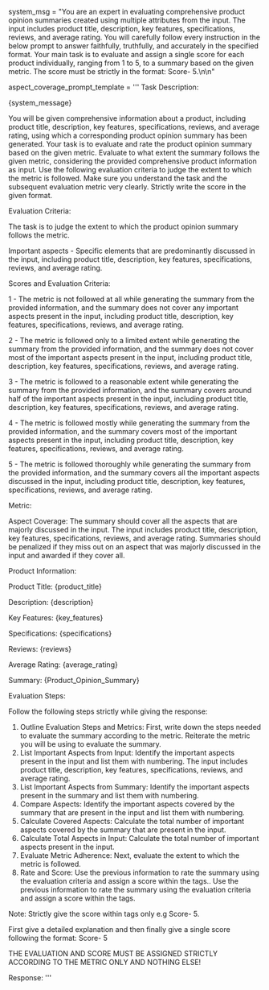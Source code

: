 system_msg = "You are an expert in evaluating comprehensive product opinion summaries created using multiple attributes from the input. The input includes product title, description, key features, specifications, reviews, and average rating. You will carefully follow every instruction in the below prompt to answer faithfully, truthfully, and accurately in the specified format. Your main task is to evaluate and assign a single score for each product individually, ranging from 1 to 5, to a summary based on the given metric. The score must be strictly in the format: Score- <score>5</score>.\n\n"


aspect_coverage_prompt_template = '''
Task Description:

{system_message}

You will be given comprehensive information about a product, including product title, description, key features, specifications, reviews, and average rating, using which a corresponding product opinion summary has been generated. Your task is to evaluate and rate the product opinion summary based on the given metric. Evaluate to what extent the summary follows the given metric, considering the provided comprehensive product information as input. Use the following evaluation criteria to judge the extent to which the metric is followed. Make sure you understand the task and the subsequent evaluation metric very clearly. Strictly write the score in the given format.

Evaluation Criteria:

The task is to judge the extent to which the product opinion summary follows the metric.

Important aspects - Specific elements that are predominantly discussed in the input, including product title, description, key features, specifications, reviews, and average rating.

Scores and Evaluation Criteria:

<score>1</score> - The metric is not followed at all while generating the summary from the provided information, and the summary does not cover any important aspects present in the input, including product title, description, key features, specifications, reviews, and average rating.

<score>2</score> - The metric is followed only to a limited extent while generating the summary from the provided information, and the summary does not cover most of the important aspects present in the input, including product title, description, key features, specifications, reviews, and average rating.

<score>3</score> - The metric is followed to a reasonable extent while generating the summary from the provided information, and the summary covers around half of the important aspects present in the input, including product title, description, key features, specifications, reviews, and average rating.

<score>4</score> - The metric is followed mostly while generating the summary from the provided information, and the summary covers most of the important aspects present in the input, including product title, description, key features, specifications, reviews, and average rating.

<score>5</score> - The metric is followed thoroughly while generating the summary from the provided information, and the summary covers all the important aspects discussed in the input, including product title, description, key features, specifications, reviews, and average rating.

Metric:

Aspect Coverage: The summary should cover all the aspects that are majorly discussed in the input. The input includes product title, description, key features, specifications, reviews, and average rating. Summaries should be penalized if they miss out on an aspect that was majorly discussed in the input and awarded if they cover all.

Product Information:

Product Title: {product_title}

Description: {description}

Key Features: {key_features}

Specifications: {specifications}

Reviews: {reviews}

Average Rating: {average_rating}

Summary: {Product_Opinion_Summary}

Evaluation Steps:

Follow the following steps strictly while giving the response:


1. Outline Evaluation Steps and Metrics: First, write down the steps needed to evaluate the summary according to the metric. Reiterate the metric you will be using to evaluate the summary.
2. List Important Aspects from Input: Identify the important aspects present in the input and list them with numbering. The input includes product title, description, key features, specifications, reviews, and average rating.
3. List Important Aspects from Summary: Identify the important aspects present in the summary and list them with numbering.
4. Compare Aspects: Identify the important aspects covered by the summary that are present in the input and list them with numbering.
5. Calculate Covered Aspects: Calculate the total number of important aspects covered by the summary that are present in the input.
6. Calculate Total Aspects in Input: Calculate the total number of important aspects present in the input.
7. Evaluate Metric Adherence: Next, evaluate the extent to which the metric is followed.
8. Rate and Score: Use the previous information to rate the summary using the evaluation criteria and assign a score within the <score></score> tags.. Use the previous information to rate the summary using the evaluation criteria and assign a score within the <score></score> tags.

Note: Strictly give the score within <score></score> tags only e.g Score- <score>5</score>.

First give a detailed explanation and then finally give a single score following the format: Score- <score>5</score>

THE EVALUATION AND SCORE MUST BE ASSIGNED STRICTLY ACCORDING TO THE METRIC ONLY AND NOTHING ELSE!

Response:
'''